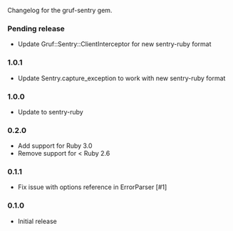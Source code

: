 Changelog for the gruf-sentry gem.

### Pending release

- Update Gruf::Sentry::ClientInterceptor for new sentry-ruby format

### 1.0.1

- Update Sentry.capture_exception to work with new sentry-ruby format

### 1.0.0

- Update to sentry-ruby

### 0.2.0

- Add support for Ruby 3.0
- Remove support for < Ruby 2.6

### 0.1.1

- Fix issue with options reference in ErrorParser [#1]

### 0.1.0

* Initial release
